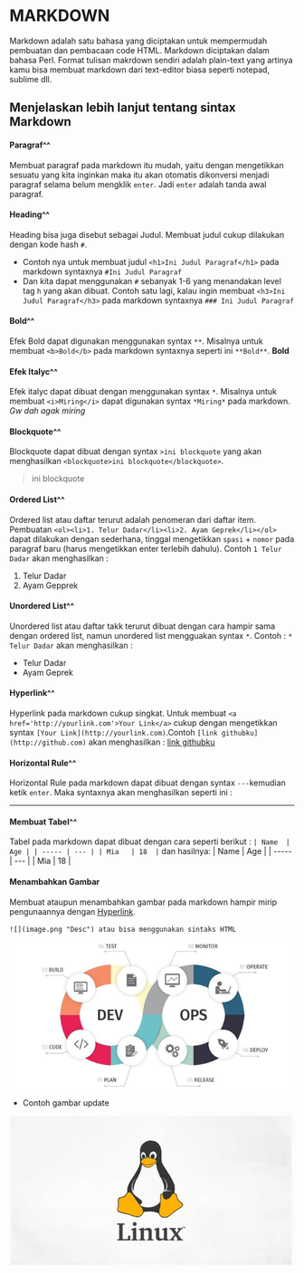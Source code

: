 # MARKDOWN
Markdown adalah satu bahasa yang diciptakan untuk mempermudah pembuatan dan pembacaan code HTML. Markdown diciptakan dalam bahasa Perl.
Format tulisan makrdown sendiri adalah plain-text yang artinya kamu bisa membuat markdown dari text-editor biasa seperti notepad, sublime dll.
## Menjelaskan lebih lanjut tentang sintax Markdown
#### Paragraf^^
Membuat paragraf pada markdown itu mudah, yaitu dengan mengetikkan sesuatu yang kita inginkan maka itu akan otomatis dikonversi menjadi paragraf selama belum mengklik `enter`. Jadi `enter` adalah tanda awal paragraf.

#### Heading^^
Heading bisa juga disebut sebagai Judul. Membuat judul cukup dilakukan dengan kode hash `#`.
- Contoh nya untuk membuat judul `<h1>Ini Judul Paragraf</h1>` pada markdown syntaxnya `#Ini Judul Paragraf` 
- Dan kita dapat menggunakan `#` sebanyak 1-6 yang menandakan level tag `h` yang akan dibuat. Contoh satu lagi, kalau ingin membuat `<h3>Ini Judul Paragraf</h3>` pada markdown syntaxnya `### Ini Judul Paragraf`

#### Bold^^
Efek Bold dapat digunakan menggunakan syntax `**`. Misalnya untuk membuat `<b>Bold</b>` pada markdown syntaxnya seperti ini `**Bold**`. **Bold**

#### Efek Italyc^^
Efek italyc dapat dibuat dengan menggunakan syntax `*`. Misalnya untuk membuat `<i>Miring</i>` dapat digunakan syntax `*Miring*` pada markdown. *Gw dah agak miring*

#### Blockquote^^
Blockquote dapat dibuat dengan syntax `>ini blockquote` yang akan menghasilkan `<blockquote>ini blockquote</blockquote>`.
>ini blockquote

#### Ordered List^^
Ordered list atau daftar terurut adalah penomeran dari daftar item. Pembuatan `<ol><li>1. Telur Dadar</li><li>2. Ayam Geprek</li></ol>` dapat dilakukan dengan sederhana, tinggal mengetikkan `spasi` + `nomor` pada paragraf baru (harus mengetikkan enter terlebih dahulu). Contoh `1 Telur Dadar` akan menghasilkan :
  1. Telur Dadar
  2. Ayam Gepprek
 
#### Unordered List^^
 Unordered list atau daftar takk terurut dibuat dengan cara hampir sama dengan ordered list, namun unordered list mengguakan syntax `*`. Contoh : `* Telur Dadar` akan menghasilkan :
  * Telur Dadar
  * Ayam Geprek
  
#### Hyperlink^^
Hyperlink pada markdown cukup singkat. Untuk membuat `<a href='http://yourlink.com'>Your Link</a>` cukup dengan mengetikkan syntax `[Your Link](http://yourlink.com)`.Contoh `[link githubku](http://github.com)` akan menghasilkan : [link githubku](http://github.com)

#### Horizontal Rule^^
Horizontal Rule pada markdown dapat dibuat dengan syntax `---`kemudian ketik `enter`. Maka syntaxnya akan menghasilkan seperti ini :

---

#### Membuat Tabel^^
Tabel pada markdown dapat dibuat dengan cara seperti berikut :
`| Name  | Age |
 | ----- | --- |
 | Mia   | 18  |`
 dan hasilnya:
 | Name  | Age |
 | ----- | --- |
 | Mia   | 18  |


#### Menambahkan Gambar
Membuat ataupun menambahkan gambar pada markdown hampir mirip pengunaannya dengan [Hyperlink](https://github.com/ce318040/my_exercise/tree/master/task0x02#hyperlink).   
```
![](image.png "Desc") atau bisa menggunakan sintaks HTML   
```

![DevOps](https://github.com/ce318040/my_exercise/blob/master/task0x02/img/devops_circle.jpg "DevOps Circle")


- Contoh gambar update

![Google](https://github.com/ce318040/my_exercise/blob/master/task0x02/img/linux.JPG "Linux")
